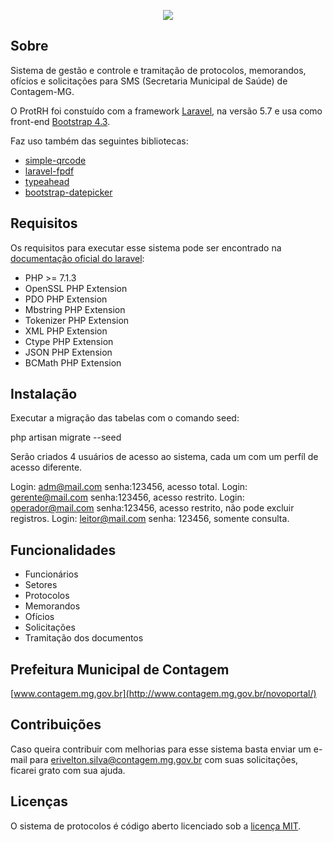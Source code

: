 <p align="center"><img src="http://www.contagem.mg.gov.br/novoportal/wp-content/themes/pmc/images/logo-prefeitura-contagem.png"></p>

## Sobre

Sistema de gestão e controle e tramitação de protocolos, memorandos, ofícios e solicitações para SMS (Secretaria Municipal de Saúde) de Contagem-MG.

O ProtRH foi constuído com a framework [Laravel](https://laravel.com/), na versão 5.7 e usa como front-end [Bootstrap 4.3](https://getbootstrap.com/).

Faz uso também das seguintes bibliotecas:

- [simple-qrcode](https://github.com/SimpleSoftwareIO/simple-qrcode)
- [laravel-fpdf](https://github.com/codedge/laravel-fpdf)
- [typeahead](https://github.com/corejavascript/typeahead.js)
- [bootstrap-datepicker](https://github.com/uxsolutions/bootstrap-datepicker)

## Requisitos

Os requisitos para executar esse sistema pode ser encontrado na [documentação oficial do laravel](https://laravel.com/docs/5.7):

- PHP >= 7.1.3
- OpenSSL PHP Extension
- PDO PHP Extension
- Mbstring PHP Extension
- Tokenizer PHP Extension
- XML PHP Extension
- Ctype PHP Extension
- JSON PHP Extension
- BCMath PHP Extension

## Instalação

Executar a migração das tabelas com o comando seed:

php artisan migrate --seed

Serão criados 4 usuários de acesso ao sistema, cada um com um perfíl de acesso diferente.

Login: adm@mail.com senha:123456, acesso total.
Login: gerente@mail.com senha:123456, acesso restrito.
Login: operador@mail.com senha:123456, acesso restrito, não pode excluir registros.
Login: leitor@mail.com senha: 123456, somente consulta.

## Funcionalidades

- Funcionários
- Setores
- Protocolos
- Memorandos
- Ofícios
- Solicitações
- Tramitação dos documentos

## Prefeitura Municipal de Contagem

[www.contagem.mg.gov.br](http://www.contagem.mg.gov.br/novoportal/)

## Contribuições

Caso queira contribuir com melhorias para esse sistema basta enviar um e-mail para erivelton.silva@contagem.mg.gov.br com suas solicitações, ficarei grato com sua ajuda.

## Licenças

O sistema de protocolos é código aberto licenciado sob a [licença MIT](https://opensource.org/licenses/MIT).

